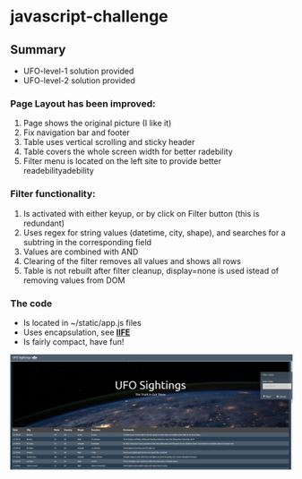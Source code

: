 # javascript-challenge

## Summary

* UFO-level-1 solution provided
* UFO-level-2 solution provided
 
 
### Page Layout has been improved:
1) Page shows the original picture (I like it)
2) Fix navigation bar and footer
3) Table uses vertical scrolling and sticky header
4) Table covers the whole screen width for better radebility
5) Filter menu is located on the left site to provide better readebilityadebility

### Filter functionality:
1) Is activated with either keyup, or by click on Filter button (this is redundant)
2) Uses regex for string values (datetime, city, shape), and searches for a subtring in the corresponding field
3) Values are combined with AND
4) Clearing of the filter removes all values and shows all rows
5) Table is not rebuilt after filter cleanup, display=none is used istead of removing values from DOM

### The code
* Is located in ~/static/app.js files
* Uses encapsulation, see <b>[IIFE](https://developer.mozilla.org/en-US/docs/Glossary/IIFE)</b>
* Is fairly compact, have fun!


![UFO-level-1](UFO-level-1/documents/index.html.png)
